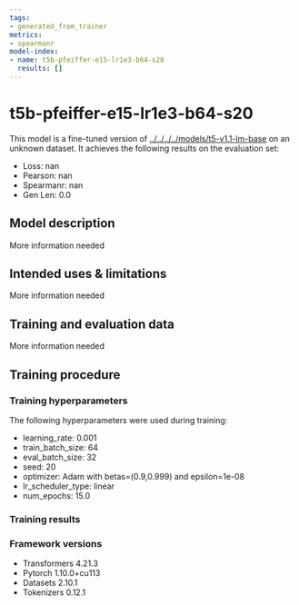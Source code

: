 ```yaml
---
tags:
- generated_from_trainer
metrics:
- spearmanr
model-index:
- name: t5b-pfeiffer-e15-lr1e3-b64-s20
  results: []
---
```


<!-- This model card has been generated automatically according to the information the Trainer had access to. You
should probably proofread and complete it, then remove this comment. -->

# t5b-pfeiffer-e15-lr1e3-b64-s20

This model is a fine-tuned version of [../../../../models/t5-v1.1-lm-base](https://huggingface.co/../../../../models/t5-v1.1-lm-base) on an unknown dataset.
It achieves the following results on the evaluation set:
- Loss: nan
- Pearson: nan
- Spearmanr: nan
- Gen Len: 0.0

## Model description

More information needed

## Intended uses & limitations

More information needed

## Training and evaluation data

More information needed

## Training procedure

### Training hyperparameters

The following hyperparameters were used during training:
- learning_rate: 0.001
- train_batch_size: 64
- eval_batch_size: 32
- seed: 20
- optimizer: Adam with betas=(0.9,0.999) and epsilon=1e-08
- lr_scheduler_type: linear
- num_epochs: 15.0

### Training results



### Framework versions

- Transformers 4.21.3
- Pytorch 1.10.0+cu113
- Datasets 2.10.1
- Tokenizers 0.12.1
